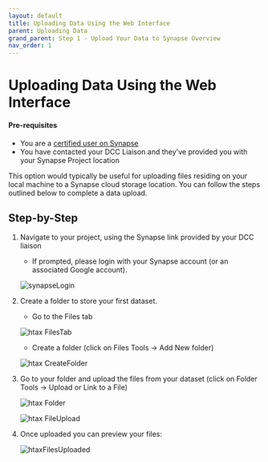 ```yaml
---
layout: default
title: Uploading Data Using the Web Interface
parent: Uploading Data
grand_parent: Step 1 - Upload Your Data to Synapse Overview
nav_order: 1
---
```


# Uploading Data Using the Web Interface

#### Pre-requisites
- You are a [certified user on Synapse](https://docs.synapse.org/articles/accounts_certified_users_and_profile_validation.html#certified-users)
- You have contacted your DCC Liaison and they've provided you with your Synapse Project location

This option would typically be useful for uploading files residing on your local machine to a Synapse cloud storage location. You can follow the steps outlined below to complete a data upload.

## Step-by-Step

1. Navigate to your project, using the Synapse link provided by your DCC liaison
   - If prompted, please login with your Synapse account (or an associated Google account).
 
   ![synapseLogin](https://user-images.githubusercontent.com/15043209/67429375-e0faab80-f594-11e9-9353-1ab2fcd4976e.png)

2. Create a folder to store your first dataset.
   - Go to the Files tab 

   ![htax FilesTab](https://user-images.githubusercontent.com/15043209/67429855-df7db300-f595-11e9-88b4-dab59c3ec95a.png)
    
   - Create a folder (click on Files Tools -> Add New folder) 
   
   ![htax CreateFolder](https://user-images.githubusercontent.com/15043209/67429986-253a7b80-f596-11e9-8e71-52c6b946f676.png)


3. Go to your folder and upload the files from your dataset (click on Folder Tools -> Upload or Link to a File)
   
   ![htax Folder](https://user-images.githubusercontent.com/15043209/67430041-4733fe00-f596-11e9-90fc-cd88cdef51c1.png)
   
   ![htax FileUpload](https://user-images.githubusercontent.com/15043209/67430069-531fc000-f596-11e9-811b-5c48ef1a8ded.png)

4. Once uploaded you can preview your files:
   
   ![htaxFilesUploaded](https://user-images.githubusercontent.com/15043209/67430086-5c109180-f596-11e9-9c58-dc7f36c5f134.png)


